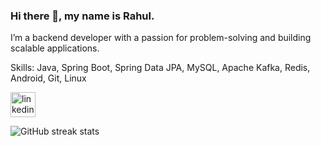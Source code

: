 ### Hi there 👋, my name is Rahul.

I’m a backend developer with a passion for problem-solving and building scalable applications. 

Skills: Java, Spring Boot, Spring Data JPA, MySQL, Apache Kafka, Redis, Android, Git, Linux

 [<img src='https://cdn.jsdelivr.net/npm/simple-icons@3.0.1/icons/linkedin.svg' alt='linkedin' height='40'>](https://www.linkedin.com/in/rahul-haridas/)    

![GitHub streak stats](https://github-readme-streak-stats.herokuapp.com/?user=rahulharidas1)  

